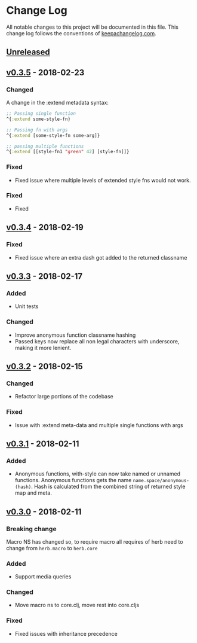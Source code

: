 # Change Log
All notable changes to this project will be documented in this file. This change
log follows the conventions of [keepachangelog.com](http://keepachangelog.com/).

## [Unreleased]

## [v0.3.5] - 2018-02-23
### Changed
A change in the :extend metadata syntax:
```clojure
;; Passing single function
^{:extend some-style-fn}

;; Passing fn with args
^{:extend [some-style-fn some-arg]}

;; passing multiple functions
^{:extend [[style-fn1 "green" 42] [style-fn]]}
```

### Fixed
- Fixed issue where multiple levels of extended style fns would not work.

### Fixed
- Fixed

## [v0.3.4] - 2018-02-19
### Fixed
- Fixed issue where an extra dash got added to the returned classname

## [v0.3.3] - 2018-02-17
### Added
- Unit tests

### Changed
- Improve anonymous function classname hashing
- Passed keys now replace all non legal characters with underscore, making it
  more lenient.

## [v0.3.2] - 2018-02-15
### Changed
- Refactor large portions of the codebase

### Fixed
- Issue with :extend meta-data and multiple single functions with args

## [v0.3.1] - 2018-02-11
### Added
- Anonymous functions, with-style can now take named or unnamed functions.
  Anonymous functions gets the name `name.space/anonymous-(hash)`. Hash is
  calculated from the combined string of returned style map and meta.

## [v0.3.0] - 2018-02-11
### Breaking change
Macro NS has changed so, to require macro all requires of herb need to change
from `herb.macro` to `herb.core`

### Added
- Support media queries
### Changed
- Move macro ns to core.clj, move rest into core.cljs

### Fixed
- Fixed issues with inheritance precedence

[Unreleased]: https://github.com/roosta/herb/compare/v0.3.5...HEAD
[v0.3.5]: https://github.com/roosta/herb/compare/v0.3.4...v0.3.5
[v0.3.4]: https://github.com/roosta/herb/compare/v0.3.3...v0.3.4
[v0.3.3]: https://github.com/roosta/herb/compare/v0.3.2...v0.3.3
[v0.3.2]: https://github.com/roosta/herb/compare/v0.3.1...v0.3.2
[v0.3.1]: https://github.com/roosta/herb/compare/v0.3.0...v0.3.1
[v0.3.0]: https://github.com/roosta/herb/compare/v0.2.0...v0.3.0
